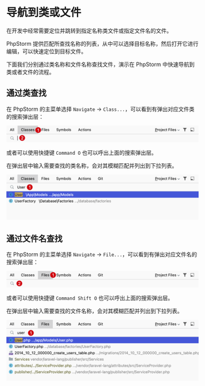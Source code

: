 # 导航到类或文件

在开发中经常需要定位并跳转到指定名称类文件或指定文件名的文件。

PhpStorm 提供匹配所查找名称的列表，从中可以选择目标名称，然后打开它进行编辑，可以快速定位到目标文件。

下面我们分别通过类名称和文件名称查找文件，演示在 PhpStorm 中快速导航到类或者文件的流程。

## 通过类查找

在 PhpStorm 的主菜单选择 `Navigate` -> `Class...`，可以看到有弹出对应文件类的搜索弹出层：

![](./images/navigate-to-classes-or-files/navigate-to-class.png)

或者可以使用快捷键 `Command O` 也可以呼出上面的搜索弹出层。

在弹出层中输入需要查找的类名称，会对其模糊匹配并列出到下拉列表。

![](./images/navigate-to-classes-or-files/navigate-to-classes-result.png)

## 通过文件名查找

在 PhpStorm 的主菜单选择 `Navigate` -> `File...`，可以看到有弹出对应文件名的搜索弹出层：

![](./images/navigate-to-classes-or-files/navigate-to-file.png)

或者可以使用快捷键 `Command Shift O` 也可以呼出上面的搜索弹出层。

在弹出层中输入需要查找的文件名称，会对其模糊匹配并列出到下拉列表。

![](./images/navigate-to-classes-or-files/navigate-to-files-result.png)

